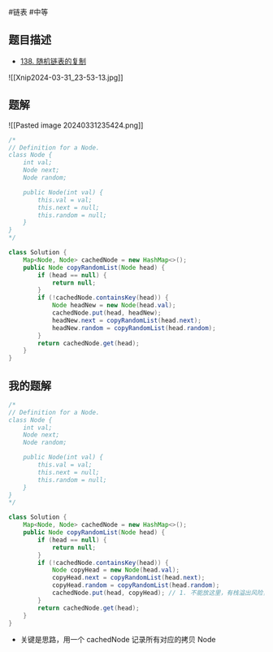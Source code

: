 #链表 #中等 

## 题目描述

- [138. 随机链表的复制](https://leetcode.cn/problems/copy-list-with-random-pointer/)

![[Xnip2024-03-31_23-53-13.jpg]]
## 题解 

![[Pasted image 20240331235424.png]]

```java
/*
// Definition for a Node.
class Node {
    int val;
    Node next;
    Node random;

    public Node(int val) {
        this.val = val;
        this.next = null;
        this.random = null;
    }
}
*/
```

```java
class Solution {
	Map<Node, Node> cachedNode = new HashMap<>();
	public Node copyRandomList(Node head) {
		if (head == null) {
			return null;
		}
		if (!cachedNode.containsKey(head)) {
			Node headNew = new Node(head.val);
			cachedNode.put(head, headNew);
			headNew.next = copyRandomList(head.next);
			headNew.random = copyRandomList(head.random);
		}
		return cachedNode.get(head);
	}
}
```

## 我的题解

```java
/*
// Definition for a Node.
class Node {
    int val;
    Node next;
    Node random;

    public Node(int val) {
        this.val = val;
        this.next = null;
        this.random = null;
    }
}
*/

class Solution {
    Map<Node, Node> cachedNode = new HashMap<>();    
    public Node copyRandomList(Node head) {
        if (head == null) {
            return null;
        }
        if (!cachedNode.containsKey(head)) {
            Node copyHead = new Node(head.val);
            copyHead.next = copyRandomList(head.next);
            copyHead.random = copyRandomList(head.random);
            cachedNode.put(head, copyHead); // 1. 不能放这里，有栈溢出风险，因为有可能 head->head 指向他自己
        }
        return cachedNode.get(head);
    }
}
```

- 关键是思路，用一个 cachedNode 记录所有对应的拷贝 Node